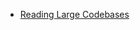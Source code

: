 * [Reading Large Codebases](https://www.quora.com/What-are-good-ways-to-rapidly-become-familiar-with-a-large-codebase)

